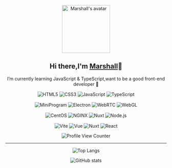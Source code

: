 <p align="center">
 <img width="150px" src="https://www.naiquoy.com/imgs/marshall.png" align="center" alt="Marshall's avatar" />
 <h2 align="center">Hi there,I'm <a href="https://www.naiquoy.com">Marshall</a>👋</h2>
 <p align="center">I’m currently learning JavaScript & TypeScript,want to be a good front-end developer 🥰  </p>
</p>

<!-- ### Hi there,I'm [Marshall](https://www.naiquoy.com)  :wave: -->

<p align="center">
   <img src="https://img.shields.io/badge/-HTML5-red?logo=html5&logoColor=white" align="center" alt="HTML5" />
   <img src="https://img.shields.io/badge/-CSS3-blue?logo=css3&logoColor=white" align="center" alt="CSS3" />
   <img src="https://img.shields.io/badge/-JavaScript-yellow?logo=javascript&logoColor=white" align="center" alt="JavaScript" />
   <img src="https://img.shields.io/badge/-TypeScript-blue?logo=typescript&logoColor=white" align="center" alt="TypeScript" />
</p>

<p align="center">
   <img src="https://img.shields.io/badge/-MiniProgram-07c160?logo=wechat&logoColor=white" align="center" alt="MiniProgram" />
   <img src="https://img.shields.io/badge/-Electron-47848f?logo=electron&logoColor=white" align="center" alt="Electron" />
   <img src="https://img.shields.io/badge/-WebRTC-333333?logo=WebRTC&logoColor=white" align="center" alt="WebRTC" />
   <img src="https://img.shields.io/badge/-WebGL-990000?logo=WebGL&logoColor=white" align="center" alt="WebGL" />
</p>

<p align="center">
   <img src="https://img.shields.io/badge/-CentOS-262577?logo=CentOS" align="center" alt="CentOS" />
   <img src="https://img.shields.io/badge/-NGINX-009639?logo=NGINX" align="center" alt="NGINX" />
   <img src="https://img.shields.io/badge/-Vim-019733?logo=Vim" align="center" alt="Nuxt" />
   <img src="https://img.shields.io/badge/-Node.js-333333?logo=Node.js" align="center" alt="Node.js" />
</p>


<p align="center">
   <img src="https://img.shields.io/badge/-Vite-34495e?logo=vite" align="center" alt="Vite" />
   <img src="https://img.shields.io/badge/-Vue-34495e?logo=vue.js" align="center" alt="Vue" />
   <img src="https://img.shields.io/badge/-Nuxt-34495e?logo=Nuxt.js" align="center" alt="Nuxt" />
   <img src="https://img.shields.io/badge/-React-34495e?logo=React" align="center" alt="React" />
</p>


<p align="center">
   <img src="https://komarev.com/ghpvc/?username=xy2002" align="center" alt="Profile View Counter" />
</p>

<!--
![HTML5](https://img.shields.io/badge/-HTML5-red?logo=html5&logoColor=white)
![CSS3](https://img.shields.io/badge/-CSS3-blue?logo=css3&logoColor=white)
![JavaScript](https://img.shields.io/badge/-JavaScript-yellow?logo=javascript&logoColor=white)
![TypeScript](https://img.shields.io/badge/-TypeScript-blue?logo=typescript&logoColor=white)  
![Vite](https://img.shields.io/badge/-Vite-white?logo=vite)
![Vue](https://img.shields.io/badge/-Vue-34495e?logo=vue.js)
![Nuxt](https://img.shields.io/badge/-Nuxt-34495e?logo=Nuxt.js)  
![React](https://img.shields.io/badge/-React-282c34?logo=react)
![MiniProgram](https://img.shields.io/badge/-MiniProgram-07c160?logo=wechat&logoColor=white)
![Electron](https://img.shields.io/badge/-Electron-47848f?logo=electron&logoColor=white)  
![Profile View Counter](https://komarev.com/ghpvc/?username=xy2002)
-->
***

<p align="center">
   <img src="https://github-readme-stats.vercel.app/api/top-langs/?username=Xy2002&layout=compact&hide=html" align="center" alt="Top Langs" />
</p>
<p align="center">
   <img src="https://github-readme-stats.vercel.app/api?username=Xy2002&show_icons=true&count_private=true&theme=vue" align="center" alt="GitHub stats" />
</p>


<!--

[![Top Langs](https://github-readme-stats.vercel.app/api/top-langs/?username=Xy2002&layout=compact&hide=html)](https://github.com/anuraghazra/github-readme-stats)
![Anurag's GitHub stats](https://github-readme-stats.vercel.app/api?username=Xy2002&show_icons=true&count_private=true&theme=vue)  

**Xy2002/Xy2002** is a ✨ _special_ ✨ repository because its `README.md` (this file) appears on your GitHub profile.

Here are some ideas to get you started:

- 🔭 I’m currently working on ...
- 🌱 I’m currently learning ...
- 👯 I’m looking to collaborate on ...
- 🤔 I’m looking for help with ...
- 💬 Ask me about ...
- 📫 How to reach me: ...
- 😄 Pronouns: ...
- ⚡ Fun fact: ...
-->

